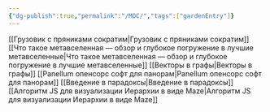 ```yaml
---
{"dg-publish":true,"permalink":"/MOC/","tags":["gardenEntry"]}
---
```


[[Грузовик с пряниками сократим\|Грузовик с пряниками сократим]]
[[Что такое метавселенная — обзор и глубокое погружение в лучшие метавселенные\|Что такое метавселенная — обзор и глубокое погружение в лучшие метавселенные]]
[[Векторы в графы\|Векторы в графы]]
[[Panellum опенсорс софт для панорам\|Panellum опенсорс софт для панорам]]
[[Введение в парадоксы\|Введение в парадоксы]]
[[Алгоритм JS для визуализации Иерархии в виде Maze\|Алгоритм JS для визуализации Иерархии в виде Maze]]